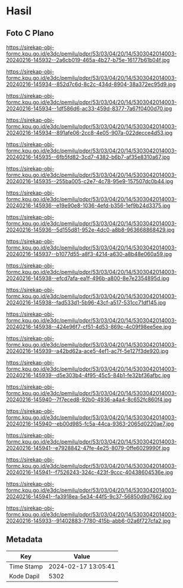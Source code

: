 # Hasil

## Foto C Plano

https://sirekap-obj-formc.kpu.go.id/e3dc/pemilu/pdpr/53/03/04/20/14/5303042014003-20240216-145932--2a6cb019-465a-4b27-b75e-16177b61b04f.jpg

https://sirekap-obj-formc.kpu.go.id/e3dc/pemilu/pdpr/53/03/04/20/14/5303042014003-20240216-145934--852d7c6d-8c2c-434d-8904-38a372ec95d9.jpg

https://sirekap-obj-formc.kpu.go.id/e3dc/pemilu/pdpr/53/03/04/20/14/5303042014003-20240216-145934--1df586d6-ac33-459d-8377-7a67f0400d70.jpg

https://sirekap-obj-formc.kpu.go.id/e3dc/pemilu/pdpr/53/03/04/20/14/5303042014003-20240216-145934--891afe06-2cc8-4e05-907a-022decce4d53.jpg

https://sirekap-obj-formc.kpu.go.id/e3dc/pemilu/pdpr/53/03/04/20/14/5303042014003-20240216-145935--6fb5fd82-3cd7-4382-b6b7-af35e8310a67.jpg

https://sirekap-obj-formc.kpu.go.id/e3dc/pemilu/pdpr/53/03/04/20/14/5303042014003-20240216-145935--255ba005-c2e7-4c78-95e9-157507dc0b44.jpg

https://sirekap-obj-formc.kpu.go.id/e3dc/pemilu/pdpr/53/03/04/20/14/5303042014003-20240216-145936--e19e90e8-1036-4efd-b356-1ef9b24d3375.jpg

https://sirekap-obj-formc.kpu.go.id/e3dc/pemilu/pdpr/53/03/04/20/14/5303042014003-20240216-145936--5d155d81-952e-4dc0-a8b8-963668868429.jpg

https://sirekap-obj-formc.kpu.go.id/e3dc/pemilu/pdpr/53/03/04/20/14/5303042014003-20240216-145937--b1077d55-a8f3-4214-a630-a8b48e060a59.jpg

https://sirekap-obj-formc.kpu.go.id/e3dc/pemilu/pdpr/53/03/04/20/14/5303042014003-20240216-145938--efcd7afa-ea1f-496b-a800-8e7e2354895d.jpg

https://sirekap-obj-formc.kpu.go.id/e3dc/pemilu/pdpr/53/03/04/20/14/5303042014003-20240216-145938--fad533d1-5b96-43cf-a517-531cc71df145.jpg

https://sirekap-obj-formc.kpu.go.id/e3dc/pemilu/pdpr/53/03/04/20/14/5303042014003-20240216-145938--424e96f7-cf51-4d53-869c-4c09f98ee5ee.jpg

https://sirekap-obj-formc.kpu.go.id/e3dc/pemilu/pdpr/53/03/04/20/14/5303042014003-20240216-145939--a42bd62a-ace5-4ef1-ac7f-5e127f3de920.jpg

https://sirekap-obj-formc.kpu.go.id/e3dc/pemilu/pdpr/53/03/04/20/14/5303042014003-20240216-145939--d5e303b4-4f95-45c5-84b1-fe32bf36afbc.jpg

https://sirekap-obj-formc.kpu.go.id/e3dc/pemilu/pdpr/53/03/04/20/14/5303042014003-20240216-145940--7f7eced8-92b0-4936-a4a4-8c652fc860f4.jpg

https://sirekap-obj-formc.kpu.go.id/e3dc/pemilu/pdpr/53/03/04/20/14/5303042014003-20240216-145940--eb00d985-fc5a-44ca-9363-2065d0220ae7.jpg

https://sirekap-obj-formc.kpu.go.id/e3dc/pemilu/pdpr/53/03/04/20/14/5303042014003-20240216-145941--e7928842-47fe-4e25-8079-0ffe6029990f.jpg

https://sirekap-obj-formc.kpu.go.id/e3dc/pemilu/pdpr/53/03/04/20/14/5303042014003-20240216-145941--f7526243-324c-423f-9ccc-40438604536e.jpg

https://sirekap-obj-formc.kpu.go.id/e3dc/pemilu/pdpr/53/03/04/20/14/5303042014003-20240216-145941--fa3918ea-5e34-44f5-9c37-56850d9d7662.jpg

https://sirekap-obj-formc.kpu.go.id/e3dc/pemilu/pdpr/53/03/04/20/14/5303042014003-20240216-145933--91402883-7780-415b-abb6-02a6f727cfa2.jpg


## Metadata

| Key        | Value               |
| ---------- | ------------------- |
| Time Stamp | 2024-02-17 13:05:41 |
| Kode Dapil | 5302                |



